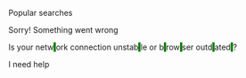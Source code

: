 
Popular searches


Sorry! Something went wrong


Is your netw<span style="background-color: green;"> </span>ork connection unstab<span style="background-color: green;"> </span>le or b<span style="background-color: green;"> </span>row<span style="background-color: green;"> </span>ser outd<span style="background-color: green;"> </span>ated<span style="background-color: green;"> </span>?


I need help

